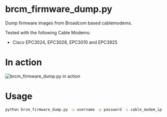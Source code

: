 # brcm_firmware_dump.py 
Dump firmware images from Broadcom based cablemodems.

Tested with the following Cable Modems:
  - Cisco EPC3024, EPC3028, EPC3010 and EPC3925

# In action
![brcm_firmware_dump.py in action](https://cdn-images-1.medium.com/max/800/1*puR_QYBYJ0kujvCNd4LCrQ.gif "brcm_firmware_dump.py in action")

# Usage
```sh
python brcm_firmware_dump.py -u username -p password -i cable_modem_ip
```